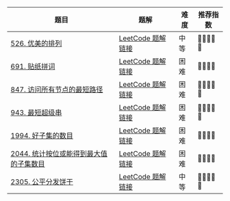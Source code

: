 | 题目                                                         | 题解                                                         | 难度 | 推荐指数 |
| ------------------------------------------------------------ | ------------------------------------------------------------ | ---- | -------- |
| [526. 优美的排列](https://leetcode-cn.com/problems/beautiful-arrangement/) | [LeetCode 题解链接](https://leetcode-cn.com/problems/beautiful-arrangement/solution/gong-shui-san-xie-xiang-jie-liang-chong-vgsia/) | 中等 | 🤩🤩🤩🤩🤩    |
| [691. 贴纸拼词](https://leetcode.cn/problems/stickers-to-spell-word/) | [LeetCode 题解链接](https://leetcode.cn/problems/stickers-to-spell-word/solution/by-ac_oier-5vv3/) | 困难 | 🤩🤩🤩🤩     |
| [847. 访问所有节点的最短路径](https://leetcode-cn.com/problems/shortest-path-visiting-all-nodes/) | [LeetCode 题解链接](https://leetcode-cn.com/problems/shortest-path-visiting-all-nodes/solution/gong-shui-san-xie-yi-ti-shuang-jie-bfs-z-6p2k/) | 困难 | 🤩🤩🤩🤩🤩    |
| [943. 最短超级串](https://leetcode.cn/problems/find-the-shortest-superstring/) | [LeetCode 题解链接](https://leetcode.cn/problems/find-the-shortest-superstring/solution/gong-shui-san-xie-zhuang-ya-dp-yun-yong-p6hlz/) | 困难 | 🤩🤩🤩🤩🤩    |
| [1994. 好子集的数目](https://leetcode-cn.com/problems/the-number-of-good-subsets/) | [LeetCode 题解链接](https://leetcode-cn.com/problems/the-number-of-good-subsets/solution/gong-shui-san-xie-zhuang-ya-dp-yun-yong-gz4w5/) | 困难 | 🤩🤩🤩🤩     |
| [2044. 统计按位或能得到最大值的子集数目](https://leetcode-cn.com/problems/count-number-of-maximum-bitwise-or-subsets/) | [LeetCode 题解链接](https://leetcode-cn.com/problems/count-number-of-maximum-bitwise-or-subsets/solution/by-ac_oier-dos6/) | 困难 | 🤩🤩🤩🤩     |
| [2305. 公平分发饼干](https://leetcode.cn/problems/fair-distribution-of-cookies/) | [LeetCode 题解链接](https://leetcode.cn/problems/fair-distribution-of-cookies/solution/gong-shui-san-xie-jian-dan-zhuang-ya-dp-trg25/) | 中等 | 🤩🤩🤩🤩🤩    |

